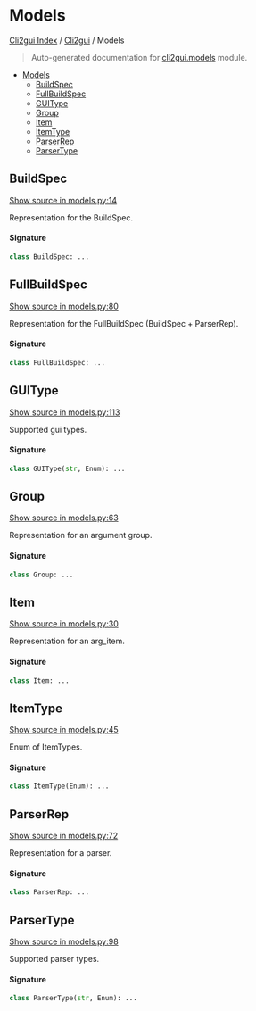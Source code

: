 # Models

[Cli2gui Index](../README.md#cli2gui-index) / [Cli2gui](./index.md#cli2gui) / Models

> Auto-generated documentation for [cli2gui.models](../../../cli2gui/models.py) module.

- [Models](#models)
  - [BuildSpec](#buildspec)
  - [FullBuildSpec](#fullbuildspec)
  - [GUIType](#guitype)
  - [Group](#group)
  - [Item](#item)
  - [ItemType](#itemtype)
  - [ParserRep](#parserrep)
  - [ParserType](#parsertype)

## BuildSpec

[Show source in models.py:14](../../../cli2gui/models.py#L14)

Representation for the BuildSpec.

#### Signature

```python
class BuildSpec: ...
```



## FullBuildSpec

[Show source in models.py:80](../../../cli2gui/models.py#L80)

Representation for the FullBuildSpec (BuildSpec + ParserRep).

#### Signature

```python
class FullBuildSpec: ...
```



## GUIType

[Show source in models.py:113](../../../cli2gui/models.py#L113)

Supported gui types.

#### Signature

```python
class GUIType(str, Enum): ...
```



## Group

[Show source in models.py:63](../../../cli2gui/models.py#L63)

Representation for an argument group.

#### Signature

```python
class Group: ...
```



## Item

[Show source in models.py:30](../../../cli2gui/models.py#L30)

Representation for an arg_item.

#### Signature

```python
class Item: ...
```



## ItemType

[Show source in models.py:45](../../../cli2gui/models.py#L45)

Enum of ItemTypes.

#### Signature

```python
class ItemType(Enum): ...
```



## ParserRep

[Show source in models.py:72](../../../cli2gui/models.py#L72)

Representation for a parser.

#### Signature

```python
class ParserRep: ...
```



## ParserType

[Show source in models.py:98](../../../cli2gui/models.py#L98)

Supported parser types.

#### Signature

```python
class ParserType(str, Enum): ...
```